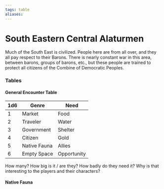```yaml
---
tags: table
aliases:
---
```

# South Eastern Central Alaturmen
Much of the South East is civilized. People here are from all over, and they all pay respect to their Barons. There is nearly constant war in this area, between barons, groups of barons, etc., but these people are trained to protect all citizens of the Combine of Democratic Peoples.

### Tables
#### General Encounter Table
1d6 | Genre | Need 
--- | --- | --- 
1 | Market | Food 
2 | Traveler | Water 
3 | Government | Shelter 
4 | Citizen | Gold 
5 | Native Fauna | Allies 
6 | Empty Space | Opportunity

How many? How big is it / are they? How badly do they need it? Why is that interesting to the players and their characters?

#### Native Fauna